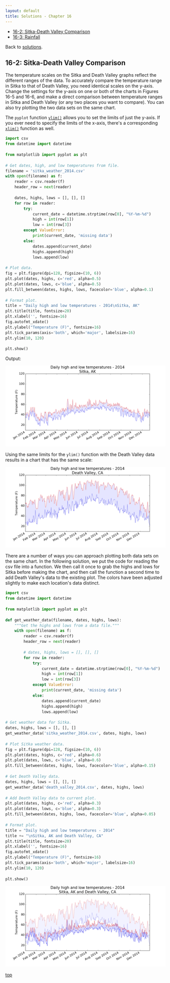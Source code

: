 ```yaml
---
layout: default
title: Solutions - Chapter 16
---
```


- [16-2: Sitka-Death Valley Comparison](#sitka-death-valley-comparison)
- [16-3: Rainfall](#rainfall)

Back to [solutions](README.html).

16-2: Sitka-Death Valley Comparison
---

The temperature scales on the Sitka and Death Valley graphs reflect the different ranges of the data. To accurately compare the temperature range in Sitka to that of Death Valley, you need identical scales on the y-axis. Change the settings for the y-axis on one or both of the charts in Figures 16-5 and 16-6, and make a direct comparison between temperature ranges in Sitka and Death Valley (or any two places you want to compare). You can also try plotting the two data sets on the same chart.

The `pyplot` function [`ylim()`](http://matplotlib.org/api/pyplot_api.html#matplotlib.pyplot.ylim) allows you to set the limits of just the y-axis. If you ever need to specify the limits of the x-axis, there's a corresponding [`xlim()`](http://matplotlib.org/api/pyplot_api.html#matplotlib.pyplot.xlim) function as well.

```python
import csv
from datetime import datetime

from matplotlib import pyplot as plt

# Get dates, high, and low temperatures from file.
filename = 'sitka_weather_2014.csv'
with open(filename) as f:
    reader = csv.reader(f)
    header_row = next(reader)

    dates, highs, lows = [], [], []
    for row in reader:
        try:
            current_date = datetime.strptime(row[0], "%Y-%m-%d")
            high = int(row[1])
            low = int(row[3])
        except ValueError:
            print(current_date, 'missing data')
        else:
            dates.append(current_date)
            highs.append(high)
            lows.append(low)

# Plot data.
fig = plt.figure(dpi=128, figsize=(10, 6))
plt.plot(dates, highs, c='red', alpha=0.5)
plt.plot(dates, lows, c='blue', alpha=0.5)
plt.fill_between(dates, highs, lows, facecolor='blue', alpha=0.1)

# Format plot.
title = "Daily high and low temperatures - 2014\nSitka, AK"
plt.title(title, fontsize=20)
plt.xlabel('', fontsize=16)
fig.autofmt_xdate()
plt.ylabel("Temperature (F)", fontsize=16)
plt.tick_params(axis='both', which='major', labelsize=16)
plt.ylim(10, 120)

plt.show()
```

Output:

![Chart of high and low temperatures in Sitka, AK](../images/sitka_weather_same_scale.png)

Using the same limits for the `ylim()` function with the Death Valley data results in a chart that has the same scale:

![Chart of high and low temperatures in Death Valley, AK](../images/death_valley_same_scale.png)

There are a number of ways you can approach plotting both data sets on the same chart. In the following solution, we put the code for reading the csv file into a function. We then call it once to grab the highs and lows for Sitka before making the chart, and then call the function a second time to add Death Valley's data to the existing plot. The colors have been adjusted slightly to make each location's data distinct.

```python
import csv
from datetime import datetime

from matplotlib import pyplot as plt

def get_weather_data(filename, dates, highs, lows):
    """Get the highs and lows from a data file."""
    with open(filename) as f:
        reader = csv.reader(f)
        header_row = next(reader)

        # dates, highs, lows = [], [], []
        for row in reader:
            try:
                current_date = datetime.strptime(row[0], "%Y-%m-%d")
                high = int(row[1])
                low = int(row[3])
            except ValueError:
                print(current_date, 'missing data')
            else:
                dates.append(current_date)
                highs.append(high)
                lows.append(low)

# Get weather data for Sitka.
dates, highs, lows = [], [], []
get_weather_data('sitka_weather_2014.csv', dates, highs, lows)

# Plot Sitka weather data.
fig = plt.figure(dpi=128, figsize=(10, 6))
plt.plot(dates, highs, c='red', alpha=0.6)
plt.plot(dates, lows, c='blue', alpha=0.6)
plt.fill_between(dates, highs, lows, facecolor='blue', alpha=0.15)

# Get Death Valley data.
dates, highs, lows = [], [], []
get_weather_data('death_valley_2014.csv', dates, highs, lows)

# Add Death Valley data to current plot.
plt.plot(dates, highs, c='red', alpha=0.3)
plt.plot(dates, lows, c='blue', alpha=0.3)
plt.fill_between(dates, highs, lows, facecolor='blue', alpha=0.05)

# Format plot.
title = "Daily high and low temperatures - 2014"
title += "\nSitka, AK and Death Valley, CA"
plt.title(title, fontsize=20)
plt.xlabel('', fontsize=16)
fig.autofmt_xdate()
plt.ylabel("Temperature (F)", fontsize=16)
plt.tick_params(axis='both', which='major', labelsize=16)
plt.ylim(10, 120)

plt.show()
```

![Chart of high and low temperatures in Sitka, AK and Death Valley, CA](../images/sitka_death_valley.png)

[top](#)